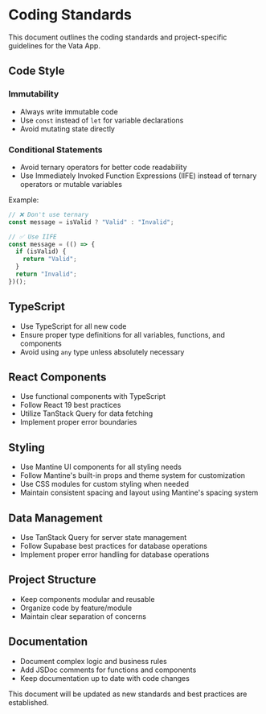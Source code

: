 # Coding Standards

This document outlines the coding standards and project-specific guidelines for the Vata App.

## Code Style

### Immutability

- Always write immutable code
- Use `const` instead of `let` for variable declarations
- Avoid mutating state directly

### Conditional Statements

- Avoid ternary operators for better code readability
- Use Immediately Invoked Function Expressions (IIFE) instead of ternary operators or mutable variables

Example:

```typescript
// ❌ Don't use ternary
const message = isValid ? "Valid" : "Invalid";

// ✅ Use IIFE
const message = (() => {
  if (isValid) {
    return "Valid";
  }
  return "Invalid";
})();
```

## TypeScript

- Use TypeScript for all new code
- Ensure proper type definitions for all variables, functions, and components
- Avoid using `any` type unless absolutely necessary

## React Components

- Use functional components with TypeScript
- Follow React 19 best practices
- Utilize TanStack Query for data fetching
- Implement proper error boundaries

## Styling

- Use Mantine UI components for all styling needs
- Follow Mantine's built-in props and theme system for customization
- Use CSS modules for custom styling when needed
- Maintain consistent spacing and layout using Mantine's spacing system

## Data Management

- Use TanStack Query for server state management
- Follow Supabase best practices for database operations
- Implement proper error handling for database operations

## Project Structure

- Keep components modular and reusable
- Organize code by feature/module
- Maintain clear separation of concerns

## Documentation

- Document complex logic and business rules
- Add JSDoc comments for functions and components
- Keep documentation up to date with code changes

This document will be updated as new standards and best practices are established.
